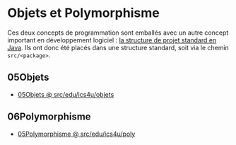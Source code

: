 # Objets et Polymorphisme

Ces deux concepts de programmation sont emballés avec un autre concept important en développement logiciel : [la structure de projet standard en Java](../ProjetStandard). Ils ont donc été placés dans une structure standard, soit via le chemin `src/<package>`.

## 05Objets

* [05Objets @ src/edu/ics4u/objets](../src/edu/ics4u/objets)

## 06Polymorphisme

* [05Polymorphisme @ src/edu/ics4u/poly](../src/edu/ics4u/poly)
